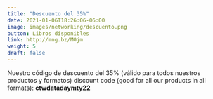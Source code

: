 ```yaml
---
title: "Descuento del 35%"
date: 2021-01-06T18:26:06-06:00
image: images/networking/descuento.png
button: Libros disponibles
link: http://mng.bz/M0jm
weight: 5
draft: false
---
```

Nuestro código de descuento del 35% (válido para todos nuestros productos y formatos) discount code (good for all our products in all formats): **ctwdatadaymty22**